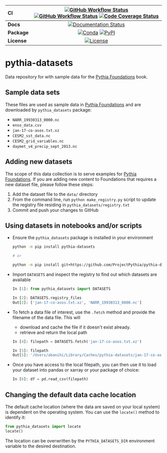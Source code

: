 | CI          | [![GitHub Workflow Status][github-ci-badge]][github-ci-link] [![GitHub Workflow Status][pre-commit-badge]][pre-commit-link] [![Code Coverage Status][codecov-badge]][codecov-link] |
| :---------- | :--------------------------------------------------------------------------------------------------------------------------------------------------------------------------------: |
| **Docs**    |                                                                   [![Documentation Status][rtd-badge]][rtd-link]                                                                   |
| **Package** |                                                        [![Conda][conda-badge]][conda-link] [![PyPI][pypi-badge]][pypi-link]                                                        |
| **License** |                                                                       [![License][license-badge]][repo-link]                                                                       |

# pythia-datasets

Data repository for with sample data for the [Pythia Foundations](https://foundations.projectpythia.org) book.

## Sample data sets

These files are used as sample data in [Pythia Foundations](https://foundations.projectpythia.org) and are downloaded by `pythia_datasets` package:

- `NARR_19930313_0000.nc`
- `enso_data.csv`
- `jan-17-co-asos.txt.xz`
- `CESM2_sst_data.nc`
- `CESM2_grid_variables.nc`
- `daymet_v4_precip_sept_2013.nc`

## Adding new datasets

The scope of this data collection is to serve examples for [Pythia Foundations](https://foundations.projectpythia.org). 
If you are adding new content to Foundations that requires a new dataset file, please follow these steps:

1. Add the dataset file to the `data/` directory
2. From the command line, run `python make_registry.py` script to update the registry file residing in `pythia_datasets/registry.txt`
3. Commit and push your changes to GitHub

## Using datasets in notebooks and/or scripts

- Ensure the `pythia_datasets` package is installed in your environment

  ```bash
  python -m pip install pythia-datasets

  # or

  python -m pip install git+https://github.com/ProjectPythia/pythia-datasets
  ```

- Import `DATASETS` and inspect the registry to find out which datasets are available

  ```python
  In [1]: from pythia_datasets import DATASETS

  In [2]: DATASETS.registry_files
  Out[2]: ['jan-17-co-asos.txt.xz', 'NARR_19930313_0000.nc']
  ```

- To fetch a data file of interest, use the `.fetch` method and provide the filename of the data file. This will

  - download and cache the file if it doesn't exist already.
  - retrieve and return the local path

  ```python
  In [4]: filepath = DATASETS.fetch('jan-17-co-asos.txt.xz')

  In [5]: filepath
  Out[5]: '/Users/abanihi/Library/Caches/pythia-datasets/jan-17-co-asos.txt.xz'
  ```

- Once you have access to the local filepath, you can then use it to load your dataset into pandas or xarray or your package of choice:

  ```python
  In [6]: df = pd.read_csv(filepath)
  ```

## Changing the default data cache location

The default cache location (where the data are saved on your local system) is dependent on the operating system. You can use the `locate()` method to identify it:

```python
from pythia_datasets import locate
locate()
```

The location can be overwritten by the `PYTHIA_DATASETS_DIR` environment
variable to the desired destination.

[github-ci-badge]: https://github.com/ProjectPythia/pythia-datasets/actions/workflows/ci.yaml/badge.svg
[pre-commit-badge]: https://results.pre-commit.ci/badge/github/ProjectPythia/pythia-datasets/main.svg
[github-ci-link]: https://github.com/ProjectPythia/pythia-datasets/actions?query=workflow%3ACI
[pre-commit-link]: https://results.pre-commit.ci/latest/github/ProjectPythia/pythia-datasets/main
[codecov-badge]: https://img.shields.io/codecov/c/github/ProjectPythia/pythia-datasets.svg?logo=codecov
[codecov-link]: https://codecov.io/gh/ProjectPythia/pythia-datasets
[rtd-badge]: https://img.shields.io/readthedocs/pythia-datasets/latest.svg?style=for-the-badge
[rtd-link]: https://pythia-datasets.readthedocs.io/en/latest/?badge=latest
[pypi-badge]: https://img.shields.io/pypi/v/pythia-datasets?logo=pypi&style=for-the-badge
[pypi-link]: https://pypi.org/project/pythia-datasets
[conda-badge]: https://img.shields.io/conda/vn/conda-forge/pythia-datasets?logo=anaconda&style=for-the-badge
[conda-link]: https://anaconda.org/conda-forge/pythia-datasets
[license-badge]: https://img.shields.io/github/license/ProjectPythia/pythia-datasets?style=for-the-badge
[repo-link]: https://github.com/ProjectPythia/pythia-datasets

